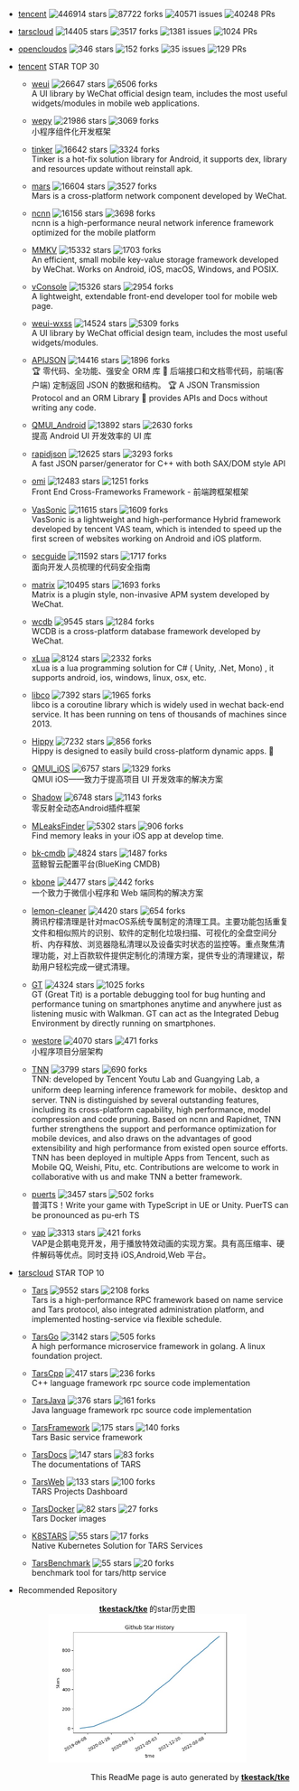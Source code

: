 
+ [tencent](https://github.com/tencent)
![446914 stars](https://img.shields.io/badge/Stars-446914-green)
![87722 forks](https://img.shields.io/badge/Forks-87722-green)
![40571 issues](https://img.shields.io/badge/Issues-40571-green)
![40248 PRs](https://img.shields.io/badge/PRs-40248-green)

+ [tarscloud](https://github.com/tarscloud)
![14405 stars](https://img.shields.io/badge/Stars-14405-green)
![3517 forks](https://img.shields.io/badge/Forks-3517-green)
![1381 issues](https://img.shields.io/badge/Issues-1381-green)
![1024 PRs](https://img.shields.io/badge/PRs-1024-green)

+ [opencloudos](https://github.com/opencloudos)
![346 stars](https://img.shields.io/badge/Stars-346-green)
![152 forks](https://img.shields.io/badge/Forks-152-green)
![35 issues](https://img.shields.io/badge/Issues-35-green)
![129 PRs](https://img.shields.io/badge/PRs-129-green)



+ [tencent](https://github.com/tencent) STAR TOP 30
    
    + [weui](https://github.com/tencent/weui) 
    ![26647 stars](https://img.shields.io/badge/Stars-26647-green)
    ![6506 forks](https://img.shields.io/badge/Forks-6506-green)  
    A UI library by WeChat official design team, includes the most useful widgets/modules in mobile web applications.
    
    + [wepy](https://github.com/tencent/wepy) 
    ![21986 stars](https://img.shields.io/badge/Stars-21986-green)
    ![3069 forks](https://img.shields.io/badge/Forks-3069-green)  
    小程序组件化开发框架
    
    + [tinker](https://github.com/tencent/tinker) 
    ![16642 stars](https://img.shields.io/badge/Stars-16642-green)
    ![3324 forks](https://img.shields.io/badge/Forks-3324-green)  
    Tinker is a hot-fix solution library for Android, it supports dex, library and resources update without reinstall apk.
    
    + [mars](https://github.com/tencent/mars) 
    ![16604 stars](https://img.shields.io/badge/Stars-16604-green)
    ![3527 forks](https://img.shields.io/badge/Forks-3527-green)  
    Mars is a cross-platform network component  developed by WeChat.
    
    + [ncnn](https://github.com/tencent/ncnn) 
    ![16156 stars](https://img.shields.io/badge/Stars-16156-green)
    ![3698 forks](https://img.shields.io/badge/Forks-3698-green)  
    ncnn is a high-performance neural network inference framework optimized for the mobile platform
    
    + [MMKV](https://github.com/tencent/MMKV) 
    ![15332 stars](https://img.shields.io/badge/Stars-15332-green)
    ![1703 forks](https://img.shields.io/badge/Forks-1703-green)  
    An efficient, small mobile key-value storage framework developed by WeChat. Works on Android, iOS, macOS, Windows, and POSIX.
    
    + [vConsole](https://github.com/tencent/vConsole) 
    ![15326 stars](https://img.shields.io/badge/Stars-15326-green)
    ![2954 forks](https://img.shields.io/badge/Forks-2954-green)  
    A lightweight, extendable front-end developer tool for mobile web page.
    
    + [weui-wxss](https://github.com/tencent/weui-wxss) 
    ![14524 stars](https://img.shields.io/badge/Stars-14524-green)
    ![5309 forks](https://img.shields.io/badge/Forks-5309-green)  
    A UI library by WeChat official design team, includes the most useful widgets/modules.
    
    + [APIJSON](https://github.com/tencent/APIJSON) 
    ![14416 stars](https://img.shields.io/badge/Stars-14416-green)
    ![1896 forks](https://img.shields.io/badge/Forks-1896-green)  
    🏆 零代码、全功能、强安全 ORM 库 🚀 后端接口和文档零代码，前端(客户端) 定制返回 JSON 的数据和结构。 🏆 A JSON Transmission Protocol and an ORM Library 🚀  provides APIs and Docs without writing any code.
    
    + [QMUI_Android](https://github.com/tencent/QMUI_Android) 
    ![13892 stars](https://img.shields.io/badge/Stars-13892-green)
    ![2630 forks](https://img.shields.io/badge/Forks-2630-green)  
    提高 Android UI 开发效率的 UI 库
    
    + [rapidjson](https://github.com/tencent/rapidjson) 
    ![12625 stars](https://img.shields.io/badge/Stars-12625-green)
    ![3293 forks](https://img.shields.io/badge/Forks-3293-green)  
    A fast JSON parser/generator for C++ with both SAX/DOM style API
    
    + [omi](https://github.com/tencent/omi) 
    ![12483 stars](https://img.shields.io/badge/Stars-12483-green)
    ![1251 forks](https://img.shields.io/badge/Forks-1251-green)  
     Front End Cross-Frameworks Framework - 前端跨框架框架
    
    + [VasSonic](https://github.com/tencent/VasSonic) 
    ![11615 stars](https://img.shields.io/badge/Stars-11615-green)
    ![1609 forks](https://img.shields.io/badge/Forks-1609-green)  
    VasSonic is a lightweight and high-performance Hybrid framework developed by tencent VAS team, which is intended to speed up the first screen of websites working on Android and iOS platform. 
    
    + [secguide](https://github.com/tencent/secguide) 
    ![11592 stars](https://img.shields.io/badge/Stars-11592-green)
    ![1717 forks](https://img.shields.io/badge/Forks-1717-green)  
    面向开发人员梳理的代码安全指南
    
    + [matrix](https://github.com/tencent/matrix) 
    ![10495 stars](https://img.shields.io/badge/Stars-10495-green)
    ![1693 forks](https://img.shields.io/badge/Forks-1693-green)  
    Matrix is a plugin style, non-invasive APM system developed by WeChat.
    
    + [wcdb](https://github.com/tencent/wcdb) 
    ![9545 stars](https://img.shields.io/badge/Stars-9545-green)
    ![1284 forks](https://img.shields.io/badge/Forks-1284-green)  
    WCDB is a cross-platform database framework developed by WeChat.
    
    + [xLua](https://github.com/tencent/xLua) 
    ![8124 stars](https://img.shields.io/badge/Stars-8124-green)
    ![2332 forks](https://img.shields.io/badge/Forks-2332-green)  
    xLua is a lua programming solution for  C# ( Unity, .Net, Mono) , it supports android, ios, windows, linux, osx, etc.
    
    + [libco](https://github.com/tencent/libco) 
    ![7392 stars](https://img.shields.io/badge/Stars-7392-green)
    ![1965 forks](https://img.shields.io/badge/Forks-1965-green)  
    libco is a coroutine library which is widely used in wechat  back-end service. It has been running on tens of thousands of machines since 2013.
    
    + [Hippy](https://github.com/tencent/Hippy) 
    ![7232 stars](https://img.shields.io/badge/Stars-7232-green)
    ![856 forks](https://img.shields.io/badge/Forks-856-green)  
    Hippy is designed to easily build cross-platform dynamic apps. 👏
    
    + [QMUI_iOS](https://github.com/tencent/QMUI_iOS) 
    ![6757 stars](https://img.shields.io/badge/Stars-6757-green)
    ![1329 forks](https://img.shields.io/badge/Forks-1329-green)  
    QMUI iOS——致力于提高项目 UI 开发效率的解决方案
    
    + [Shadow](https://github.com/tencent/Shadow) 
    ![6748 stars](https://img.shields.io/badge/Stars-6748-green)
    ![1143 forks](https://img.shields.io/badge/Forks-1143-green)  
    零反射全动态Android插件框架
    
    + [MLeaksFinder](https://github.com/tencent/MLeaksFinder) 
    ![5302 stars](https://img.shields.io/badge/Stars-5302-green)
    ![906 forks](https://img.shields.io/badge/Forks-906-green)  
    Find memory leaks in your iOS app at develop time.
    
    + [bk-cmdb](https://github.com/tencent/bk-cmdb) 
    ![4824 stars](https://img.shields.io/badge/Stars-4824-green)
    ![1487 forks](https://img.shields.io/badge/Forks-1487-green)  
    蓝鲸智云配置平台(BlueKing CMDB)
    
    + [kbone](https://github.com/tencent/kbone) 
    ![4477 stars](https://img.shields.io/badge/Stars-4477-green)
    ![442 forks](https://img.shields.io/badge/Forks-442-green)  
    一个致力于微信小程序和 Web 端同构的解决方案
    
    + [lemon-cleaner](https://github.com/tencent/lemon-cleaner) 
    ![4420 stars](https://img.shields.io/badge/Stars-4420-green)
    ![654 forks](https://img.shields.io/badge/Forks-654-green)  
    腾讯柠檬清理是针对macOS系统专属制定的清理工具。主要功能包括重复文件和相似照片的识别、软件的定制化垃圾扫描、可视化的全盘空间分析、内存释放、浏览器隐私清理以及设备实时状态的监控等。重点聚焦清理功能，对上百款软件提供定制化的清理方案，提供专业的清理建议，帮助用户轻松完成一键式清理。
    
    + [GT](https://github.com/tencent/GT) 
    ![4324 stars](https://img.shields.io/badge/Stars-4324-green)
    ![1025 forks](https://img.shields.io/badge/Forks-1025-green)  
    GT (Great Tit) is a portable debugging tool for bug hunting and performance tuning on smartphones anytime and anywhere just as listening music with Walkman. GT can act as the Integrated Debug Environment by directly running on smartphones.
    
    + [westore](https://github.com/tencent/westore) 
    ![4070 stars](https://img.shields.io/badge/Stars-4070-green)
    ![471 forks](https://img.shields.io/badge/Forks-471-green)  
    小程序项目分层架构
    
    + [TNN](https://github.com/tencent/TNN) 
    ![3799 stars](https://img.shields.io/badge/Stars-3799-green)
    ![690 forks](https://img.shields.io/badge/Forks-690-green)  
    TNN: developed by Tencent Youtu Lab and Guangying Lab, a uniform deep learning inference framework for mobile、desktop and server. TNN is distinguished by several outstanding features, including its cross-platform capability, high performance, model compression and code pruning. Based on ncnn and Rapidnet, TNN further strengthens the support and performance optimization for mobile devices, and also draws on the advantages of good extensibility and high performance from existed open source efforts. TNN has been deployed in multiple Apps from Tencent, such as Mobile QQ, Weishi, Pitu, etc. Contributions are welcome to work in collaborative with us and make TNN a better framework. 
    
    + [puerts](https://github.com/tencent/puerts) 
    ![3457 stars](https://img.shields.io/badge/Stars-3457-green)
    ![502 forks](https://img.shields.io/badge/Forks-502-green)  
    普洱TS！Write your game with TypeScript in UE or Unity. PuerTS can be pronounced as pu-erh TS
    
    + [vap](https://github.com/tencent/vap) 
    ![3313 stars](https://img.shields.io/badge/Stars-3313-green)
    ![421 forks](https://img.shields.io/badge/Forks-421-green)  
    VAP是企鹅电竞开发，用于播放特效动画的实现方案。具有高压缩率、硬件解码等优点。同时支持 iOS,Android,Web 平台。
    

+ [tarscloud](https://github.com/tarscloud) STAR TOP 10
    
    + [Tars](https://github.com/tarscloud/Tars) 
    ![9552 stars](https://img.shields.io/badge/Stars-9552-green)
    ![2108 forks](https://img.shields.io/badge/Forks-2108-green)  
    Tars is a high-performance RPC framework based on name service and Tars protocol, also integrated administration platform, and implemented hosting-service via flexible schedule.
    
    + [TarsGo](https://github.com/tarscloud/TarsGo) 
    ![3142 stars](https://img.shields.io/badge/Stars-3142-green)
    ![505 forks](https://img.shields.io/badge/Forks-505-green)  
    A  high performance microservice  framework  in golang. A linux foundation project.
    
    + [TarsCpp](https://github.com/tarscloud/TarsCpp) 
    ![417 stars](https://img.shields.io/badge/Stars-417-green)
    ![236 forks](https://img.shields.io/badge/Forks-236-green)  
    C++ language framework rpc source code implementation
    
    + [TarsJava](https://github.com/tarscloud/TarsJava) 
    ![376 stars](https://img.shields.io/badge/Stars-376-green)
    ![161 forks](https://img.shields.io/badge/Forks-161-green)  
    Java language framework rpc source code implementation
    
    + [TarsFramework](https://github.com/tarscloud/TarsFramework) 
    ![175 stars](https://img.shields.io/badge/Stars-175-green)
    ![140 forks](https://img.shields.io/badge/Forks-140-green)  
    Tars Basic service framework
    
    + [TarsDocs](https://github.com/tarscloud/TarsDocs) 
    ![147 stars](https://img.shields.io/badge/Stars-147-green)
    ![83 forks](https://img.shields.io/badge/Forks-83-green)  
    The documentations of TARS
    
    + [TarsWeb](https://github.com/tarscloud/TarsWeb) 
    ![133 stars](https://img.shields.io/badge/Stars-133-green)
    ![100 forks](https://img.shields.io/badge/Forks-100-green)  
    TARS Projects Dashboard
    
    + [TarsDocker](https://github.com/tarscloud/TarsDocker) 
    ![82 stars](https://img.shields.io/badge/Stars-82-green)
    ![27 forks](https://img.shields.io/badge/Forks-27-green)  
    Tars Docker  images
    
    + [K8STARS](https://github.com/tarscloud/K8STARS) 
    ![55 stars](https://img.shields.io/badge/Stars-55-green)
    ![17 forks](https://img.shields.io/badge/Forks-17-green)  
    Native Kubernetes  Solution for TARS Services
    
    + [TarsBenchmark](https://github.com/tarscloud/TarsBenchmark) 
    ![55 stars](https://img.shields.io/badge/Stars-55-green)
    ![20 forks](https://img.shields.io/badge/Forks-20-green)  
    benchmark tool for tars/http service
    


+ Recommended Repository  
<p align="center">
      <strong>
        <a href="https://github.com/tkestack/tke" target="_blank">tkestack/tke</a>
      </strong>  的star历史图
  <br>
  <img src="https://raw.githubusercontent.com/ButterAndButterfly/GithubTools/master/data/stars_history.jpg" width="350px"></img>    
</p>

<p align="right">
      This ReadMe page is auto generated by 
      <strong>
        <a href="https://github.com/tkestack/tke" target="_blank">tkestack/tke</a><br>
      </strong>   
</p>